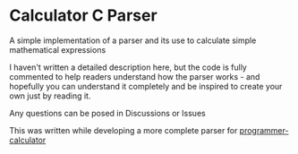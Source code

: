 # Calculator C Parser
A simple implementation of a parser and its use to calculate simple mathematical expressions

I haven't written a detailed description here, but the code is fully commented to help readers understand how the parser works - and hopefully you can understand it completely and be inspired to create your own just by reading it.

Any questions can be posed in Discussions or Issues

This was written while developing a more complete parser for [programmer-calculator](https://github.com/alt-romes/programmer-calculator)
